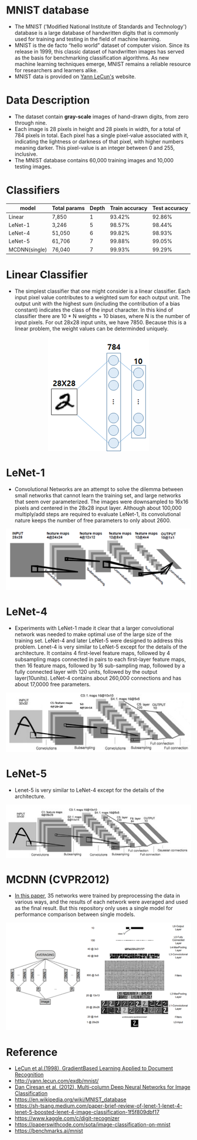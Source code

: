 # MNIST database
- The MNIST ('Modified National Institute of Standards and Technology') database is a large database of handwritten digits that is commonly used for training and testing in the field of machine learning.
- MNIST is the de facto “hello world” dataset of computer vision. Since its release in 1999, this classic dataset of handwritten images has served as the basis for benchmarking classification algorithms. As new machine learning techniques emerge, MNIST remains a reliable resource for researchers and learners alike.
- MNIST data is provided on [Yann LeCun's](http://yann.lecun.com/exdb/mnist/) website.

# Data Description
- The dataset contain **gray-scale** images of hand-drawn digits, from zero through nine.
- Each image is 28 pixels in height and 28 pixels in width, for a total of 784 pixels in total. Each pixel has a single pixel-value associated with it, indicating the lightness or darkness of that pixel, with higher numbers meaning darker. This pixel-value is an integer between 0 and 255, inclusive.
- The MNIST database contains 60,000 training images and 10,000 testing images.

# Classifiers
|    model      | Total params | Depth | Train accuracy | Test accuracy |
|---------------|--------------|-------|----------------|---------------|
| Linear        | 7,850        | 1     | 93.42%         | 92.86%        |
| LeNet-1       | 3,246        | 5     | 98.57%         | 98.44%        |
| LeNet-4       | 51,050       | 6     | 99.82%         | 98.93%        |
| LeNet-5       | 61,706       | 7     | 99.88%         | 99.05%        |
| MCDNN(single) | 76,040       | 7     | 99.93%         | 99.29%        |

# Linear Classifier
- The simplest classifier that one might consider is a linear classifier. Each input pixel value contributes to a weighted sum for each output unit. The output unit with the highest sum (including the contribution of a bias constant) indicates the class of the input character. In this kind of classifier there are 10 * N weights + 10 biases, where N is the number of input pixels. For out 28x28 input units, we have 7850. Because this is a linear problem, the weight values can be determinded uniquely.

<p align="center">
  <img src="/images/Linear-Classifier.png" />
</p>

# LeNet-1
- Convolutional Networks are an attempt to solve the dilemma between small networks that cannot learn the training set, and large networks that seem over parameterized. The images were downsampled to 16x16 pixels and centered in the 28x28 input layer. Although about 100,000 multiply/add steps are required to evaluate LeNet-1, its convolutional nature keeps the number of free parameters to only about 2600.

<p align="center">
  <img src="images/LeNet-1.png" />
</p>

# LeNet-4
- Experiments with LeNet-1 made it clear that a larger convolutional network was needed to make optimal use of the large size of the training set. LeNet-4 and later LeNet-5 were designed to address this problem. Lenet-4 is very similar to LeNet-5 except for the details of the architecture. It contains 4 first-level feature maps, followed by 4 subsampling maps connected in pairs to each first-layer feature maps, then 16 feature maps, followed by 16 sub-sampling map, followed by a fully connected layer with 120 units, followed by the output layer(10units). LeNet-4 contains about 260,000 connections and has about 17,0000 free parameters.

<p align="center">
  <img src="images/LeNet-4.png" />
</p>

# LeNet-5
- Lenet-5 is very similar to LeNet-4 except for the details of the architecture.

<p align="center">
  <img src="images/LeNet-5.png" />
</p>

# MCDNN (CVPR2012)
- [In this paper](https://arxiv.org/pdf/1202.2745v1.pdf), 35 networks were trained by preprocessing the data in various ways, and the results of each network were averaged and used as the final result. But this repository only uses a single model for performance comparison between single models.

<p align="center">
  <img src="images/MCDNN.png" />
</p>

# Reference
- [LeCun et al.(1998), GradientBased Learning Applied to Document Recognition](http://vision.stanford.edu/cs598_spring07/papers/Lecun98.pdf)
- http://yann.lecun.com/exdb/mnist/
- [Dan Ciresan et al. (2012), Multi-column Deep Neural Networks for Image Classification](https://arxiv.org/pdf/1202.2745v1.pdf)
- https://en.wikipedia.org/wiki/MNIST_database
- https://sh-tsang.medium.com/paper-brief-review-of-lenet-1-lenet-4-lenet-5-boosted-lenet-4-image-classification-1f5f809dbf17
- https://www.kaggle.com/c/digit-recognizer
- https://paperswithcode.com/sota/image-classification-on-mnist
- https://benchmarks.ai/mnist
